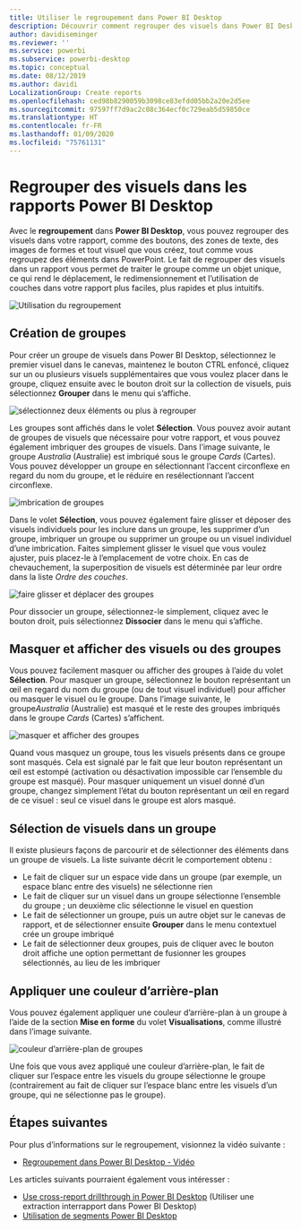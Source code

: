 ```yaml
---
title: Utiliser le regroupement dans Power BI Desktop
description: Découvrir comment regrouper des visuels dans Power BI Desktop
author: davidiseminger
ms.reviewer: ''
ms.service: powerbi
ms.subservice: powerbi-desktop
ms.topic: conceptual
ms.date: 08/12/2019
ms.author: davidi
LocalizationGroup: Create reports
ms.openlocfilehash: ced98b8290059b3098ce83efdd05bb2a20e2d5ee
ms.sourcegitcommit: 97597ff7d9ac2c08c364ecf0c729eab5d59850ce
ms.translationtype: HT
ms.contentlocale: fr-FR
ms.lasthandoff: 01/09/2020
ms.locfileid: "75761131"
---
```

# <a name="group-visuals-in-power-bi-desktop-reports"></a>Regrouper des visuels dans les rapports Power BI Desktop
Avec le **regroupement** dans **Power BI Desktop**, vous pouvez regrouper des visuels dans votre rapport, comme des boutons, des zones de texte, des images de formes et tout visuel que vous créez, tout comme vous regroupez des éléments dans PowerPoint. Le fait de regrouper des visuels dans un rapport vous permet de traiter le groupe comme un objet unique, ce qui rend le déplacement, le redimensionnement et l’utilisation de couches dans votre rapport plus faciles, plus rapides et plus intuitifs.

![Utilisation du regroupement](media/desktop-grouping-visuals/grouping-visuals-01.png)


## <a name="creating-groups"></a>Création de groupes

Pour créer un groupe de visuels dans Power BI Desktop, sélectionnez le premier visuel dans le canevas, maintenez le bouton CTRL enfoncé, cliquez sur un ou plusieurs visuels supplémentaires que vous voulez placer dans le groupe, cliquez ensuite avec le bouton droit sur la collection de visuels, puis sélectionnez **Grouper** dans le menu qui s’affiche.

![sélectionnez deux éléments ou plus à regrouper](media/desktop-grouping-visuals/grouping-visuals-02.png)

Les groupes sont affichés dans le volet **Sélection**. Vous pouvez avoir autant de groupes de visuels que nécessaire pour votre rapport, et vous pouvez également imbriquer des groupes de visuels. Dans l’image suivante, le groupe *Australia* (Australie) est imbriqué sous le groupe *Cards* (Cartes). Vous pouvez développer un groupe en sélectionnant l’accent circonflexe en regard du nom du groupe, et le réduire en resélectionnant l’accent circonflexe. 

![imbrication de groupes](media/desktop-grouping-visuals/grouping-visuals-03.png)

Dans le volet **Sélection**, vous pouvez également faire glisser et déposer des visuels individuels pour les inclure dans un groupe, les supprimer d’un groupe, imbriquer un groupe ou supprimer un groupe ou un visuel individuel d’une imbrication. Faites simplement glisser le visuel que vous voulez ajuster, puis placez-le à l’emplacement de votre choix. En cas de chevauchement, la superposition de visuels est déterminée par leur ordre dans la liste *Ordre des couches*.

![faire glisser et déplacer des groupes](media/desktop-grouping-visuals/grouping-visuals-04.png)

Pour dissocier un groupe, sélectionnez-le simplement, cliquez avec le bouton droit, puis sélectionnez **Dissocier** dans le menu qui s’affiche.

## <a name="hide-and-show-visuals-or-groups"></a>Masquer et afficher des visuels ou des groupes

Vous pouvez facilement masquer ou afficher des groupes à l’aide du volet **Sélection**. Pour masquer un groupe, sélectionnez le bouton représentant un œil en regard du nom du groupe (ou de tout visuel individuel) pour afficher ou masquer le visuel ou le groupe. Dans l’image suivante, le groupe*Australia* (Australie) est masqué et le reste des groupes imbriqués dans le groupe *Cards*  (Cartes) s’affichent.


![masquer et afficher des groupes](media/desktop-grouping-visuals/grouping-visuals-05.png)

Quand vous masquez un groupe, tous les visuels présents dans ce groupe sont masqués. Cela est signalé par le fait que leur bouton représentant un œil est estompé (activation ou désactivation impossible car l’ensemble du groupe est masqué). Pour masquer uniquement un visuel donné d’un groupe, changez simplement l’état du bouton représentant un œil en regard de ce visuel : seul ce visuel dans le groupe est alors masqué.

## <a name="selecting-visuals-within-a-group"></a>Sélection de visuels dans un groupe

Il existe plusieurs façons de parcourir et de sélectionner des éléments dans un groupe de visuels. La liste suivante décrit le comportement obtenu :

* Le fait de cliquer sur un espace vide dans un groupe (par exemple, un espace blanc entre des visuels) ne sélectionne rien
* Le fait de cliquer sur un visuel dans un groupe sélectionne l’ensemble du groupe ; un deuxième clic sélectionne le visuel en question
* Le fait de sélectionner un groupe, puis un autre objet sur le canevas de rapport, et de sélectionner ensuite **Grouper** dans le menu contextuel crée un groupe imbriqué
* Le fait de sélectionner deux groupes, puis de cliquer avec le bouton droit affiche une option permettant de fusionner les groupes sélectionnés, au lieu de les imbriquer

## <a name="apply-background-color"></a>Appliquer une couleur d’arrière-plan

Vous pouvez également appliquer une couleur d’arrière-plan à un groupe à l’aide de la section **Mise en forme** du volet **Visualisations**, comme illustré dans l’image suivante. 

![couleur d’arrière-plan de groupes](media/desktop-grouping-visuals/grouping-visuals-06.png)

Une fois que vous avez appliqué une couleur d’arrière-plan, le fait de cliquer sur l’espace entre les visuels du groupe sélectionne le groupe (contrairement au fait de cliquer sur l’espace blanc entre les visuels d’un groupe, qui ne sélectionne pas le groupe). 


## <a name="next-steps"></a>Étapes suivantes
Pour plus d’informations sur le regroupement, visionnez la vidéo suivante :

* [Regroupement dans Power BI Desktop - Vidéo](https://youtu.be/sf4n7VXoQHY?t=10)

Les articles suivants pourraient également vous intéresser :

* [Use cross-report drillthrough in Power BI Desktop](desktop-cross-report-drill-through.md) (Utiliser une extraction interrapport dans Power BI Desktop)
* [Utilisation de segments Power BI Desktop](visuals/power-bi-visualization-slicers.md)

